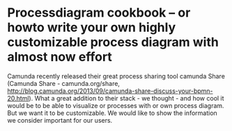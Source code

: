 Processdiagram cookbook – or howto write your own highly customizable process diagram with almost now effort
=======================

Camunda recently released their great process sharing tool camunda Share 
(Camunda Share - camunda.org/share, http://blog.camunda.org/2013/09/camunda-share-discuss-your-bpmn-20.html). 
What a great addition to their stack - we thought - and how cool it would be to be able to visualize or processes 
with or own process diagram. But we want it to be customizable. We would like to show the information we consider 
important for our users.